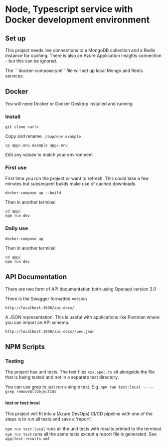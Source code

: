# Node, Typescript service with Docker development environment

## Set up

This project needs live connections to a MongoDB collection and a Redis instance for caching. There is also an Azure Application Insights connection - but this can be ignored.

The ```docker-compose.yml`` file will set up local Mongo and Redis services.

<!-- This project has two docker compose files. In production ```docker-compose.override.yml``` will not be used. This override file adds additional services like Redis and MongoDB locally and allows the developer to work within a Docker container. The idea being is to have deterministic development environments for different dev's on different machines and OS's. -->

## Docker

You will need Docker or Docker Desktop installed and running

### Install

```:bash
git clone <url>
```

Copy and rename ```./app/env.example```

```:bash
cp app/.env.example app/.env
```

Edit any values to match your environment

### First use

First time you run the project or want to refresh. This could take a few minutes but subsequent builds make use of cached downloads.

```:bash
docker-compose up --build
```

Then in another terminal

```:bash
cd app/
npm run dev
```

### Daily use

```:bash
docker-compose up
```

Then in another terminal

```:bash
cd app/
npm run dev
```

## API Documentation

There are two form of API documentation both using Openapi version 3.0

There is the Swagger formatted version

```:bash
http://localhost:3000/api-docs/
```

A JSON representation. This is useful with applications like Postman where you can import an API schema.

```:bash
http://localhost:3000/api-docs/spec.json
```

## NPM Scripts

### Testing

The project has unit tests. The test files ```xxx.spec.ts``` sit alongside the file that is being tested and not in a separate test directory.

You can use grep to just run a single test. E.g. ```npm run test:local -- --grep removeAllObjectIds```

#### test or test:local

This project will fit into a (Azure DevOps) CI/CD pipeline with one of the steps is to run all tests and save a 'report'.

```npm run test:local``` runs all the unit tests with results printed to the terminal.
```npm run test``` runs all the same tests except a report file is generated. See ```app/test-results.xml```
